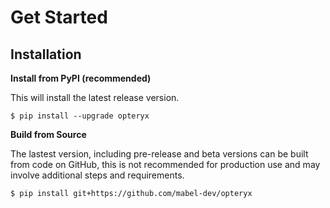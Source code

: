 # Get Started

## Installation

**Install from PyPI (recommended)**

This will install the latest release version.

~~~console
$ pip install --upgrade opteryx
~~~

**Build from Source**

The lastest version, including pre-release and beta versions can be built from code on GitHub, this is not recommended for production use and may involve additional steps and requirements.

~~~console
$ pip install git+https://github.com/mabel-dev/opteryx
~~~
